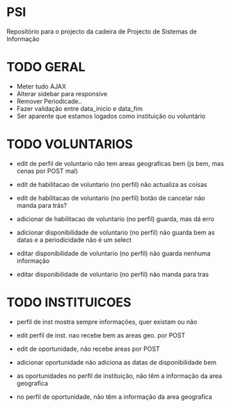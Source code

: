 # PSI
Repositório para o projecto da cadeira de Projecto de Sistemas de Informação

TODO GERAL
==========
- Meter tudo AJAX
- Alterar sidebar para responsive
- Remover Periodicade..
- Fazer validação entre data_inicio e data_fim
- Ser aparente que estamos logados como instituição ou voluntário

TODO VOLUNTARIOS
=========
- edit de perfil de voluntario não tem areas geograficas bem (js bem, mas cenas por POST mal)

- edit de habilitacao de voluntario (no perfil) não actualiza as coisas
- edit de habilitacao de voluntario (no perfil) botão de cancelar não manda para trás?

- adicionar de habilitacao de voluntario (no perfil) guarda, mas dá erro

- adicionar disponibilidade de voluntario (no perfil) não guarda bem as datas e a periodicidade não é um select

- editar disponibilidade de voluntario (no perfil) não guarda nenhuma informação
- editar disponibilidade de voluntario (no perfil) não manda para tras


TODO INSTITUICOES
=========
- perfil de inst mostra sempre informações, quer existam ou não

- edit perfil de inst. nao recebe bem as areas geo. por POST

- edit de oportunidade, não recebe areas por POST

- adicionar oportunidade não adiciona as datas de disponibilidade bem

- as oportunidades no perfil de instituição, não têm a informação da area geografica
- no perfil de oportunidade, não têm a informação da area geografica